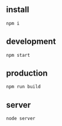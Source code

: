 ## install

```
npm i
```

## development

```
npm start
```

## production

```
npm run build
```

## server

```
node server
```